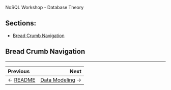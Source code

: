 NoSQL Workshop - Database Theory

## Sections:

* [Bread Crumb Navigation](#bread-crumb-navigation)


## Bread Crumb Navigation
_________________________

Previous | Next
:------- | ---:
← [README](../README.md) | [Data Modeling](./data-modeling.md) →
